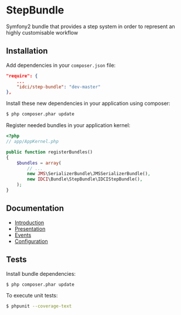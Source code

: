 StepBundle
==========

Symfony2 bundle that provides a step system in order to represent an highly customisable workflow


Installation
------------

Add dependencies in your `composer.json` file:
```json
"require": {
    ...
    "idci/step-bundle": "dev-master"
},
```

Install these new dependencies in your application using composer:
```sh
$ php composer.phar update
```

Register needed bundles in your application kernel:
```php
<?php
// app/AppKernel.php

public function registerBundles()
{
    $bundles = array(
        // ...
        new JMS\SerializerBundle\JMSSerializerBundle(),
        new IDCI\Bundle\StepBundle\IDCIStepBundle(),
    );
}
```


Documentation
-------------

* [Introduction](Resources/doc/introduction.md)
* [Presentation](Resources/doc/presentation.md)
* [Events](Resources/doc/events.md)
* [Configuration](Resources/doc/configuration.md)


Tests
-----

Install bundle dependencies:
```sh
$ php composer.phar update
```

To execute unit tests:
```sh
$ phpunit --coverage-text
```
